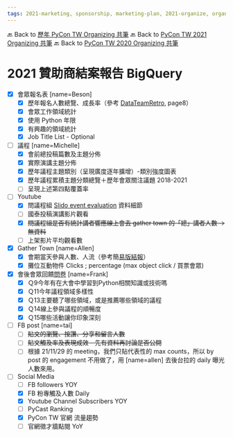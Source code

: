 ```yaml
---
tags: 2021-marketing, sponsorship, marketing-plan, 2021-organize, organize
---
```


🔙 Back to [歷年 PyCon TW Organizing 共筆](/ryPr7SFyP/%2FHM5mHCFKQCu7-W5ea8ITcw%3Fview)
🔙 Back to [PyCon TW 2021 Organizing 共筆](/Wb9vQrfJQk-5tPoPR23hwA)
🔙 Back to [PyCon TW 2020 Organizing 共筆](/5u84SOprTUeQYBR57TH49w)

# 2021 贊助商結案報告 BigQuery
* [x] 會眾報名表 [name=Beson]
    * [x] 歷年報名人數總覽、成長率（參考 [DataTeamRetro](https://docs.google.com/presentation/d/13UsYqqmcpI8-1-ndOM88cs6BY9-yaN3NiJfUUapwHLI/edit#slide=id.g101962b9c0a_0_6), page8） 
    * [x] 會眾工作領域統計
    * [x] 使用 Python 年限
    * [x] 有興趣的領域統計
    * [x] Job Title  List - Optional
* [ ] 議程 [name=Michelle]
    * [x] 會前總投稿篇數及主題分佈
    * [x] 實際演講主題分佈
    * [x] 歷年議程主題類別（呈現廣度逐年擴增）-類別強度圖表
    * [x] 歷年議程累積主題分類總覽＋歷年會眾關注議題 2018-2021
    * [ ] 呈現上述第四點覆蓋率
* [ ] Youtube
    * [x] 問議程組 [Slido event evaluation](https://docs.google.com/spreadsheets/d/1UzFrtZsZ_yyhSVp8q2d3uhBJVdmKZHsQE4m7__02j2Y/edit#gid=2129462623) 資料細節
    * [ ] 國泰投稿演講影片觀看
    * [x] ~~問議程組是否有統計講者響應線上會去 gather town 的「總」講者人數 -> 無資料~~
    * [ ] 上架影片平均觀看數
* [x] Gather Town [name=Allen]
    * [x] 會期當天參與人數、人流（參考簡[易版結報](https://drive.google.com/drive/u/0/folders/1g0XrVgKMBogHPe5Z8KV895AwPN2lEM_I)）
    * [x] 攤位互動物件 Clicks ; percentage (max object click / 買票會眾)
* [x] 會後會眾回饋[問卷](https://www.surveycake.com/s/o97dV?fbclid=IwAR1--jWuT0TPk5W6eDsG_opZT8dkIu8EsBQwOF2K99FL4dOVf2kOxlzz1VI) [name=Frank]
    * [x] Ｑ9今年有在大會中學習到Python相關知識或技術嗎
    * [x] Ｑ11今年議程領域多樣性
    * [x] Ｑ13主要聽了哪些領域，或是推薦哪些領域的議程
    * [x] Ｑ14線上參與議程的順暢度 
    * [x] Ｑ15哪些活動讓你印象深刻
* [ ] FB post [name=tai]
    * [ ] ~~貼文的瀏覽、按讚、分享和留言人數~~
    * [ ] ~~貼文觸及率及表現成效 - 先有資料再討論是否公開~~
    * [ ] 根據 21/11/29 的 meeting，我們只貼代表性的 max counts，所以 by post 的 engagement 不用做了，用 [name=allen] 去後台拉的 daily 曝光人數來用。
* [ ] Social Media
    * [ ] FB followers YOY
    * [x] FB 粉專觸及人數 Daily
    * [x] Youtube Channel Subscribers YOY
    * [ ] PyCast Ranking
    * [x] PyCon TW 官網 流量趨勢
    * [ ] 官網徵才牆點閱 YoY